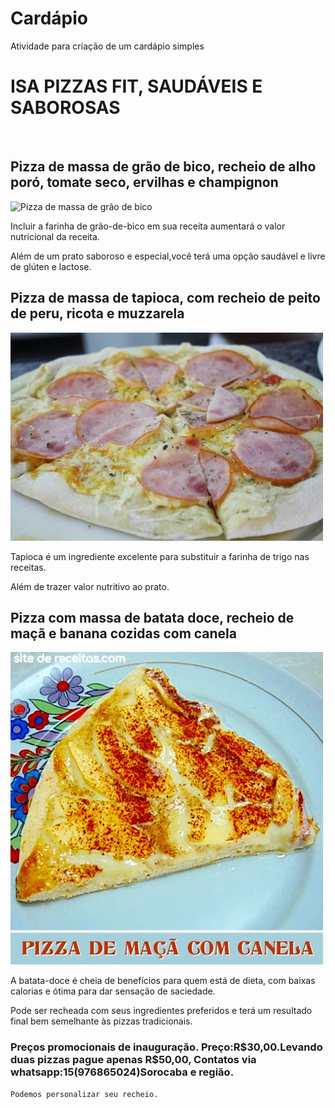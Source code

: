 # Cardápio
Atividade para criação de um cardápio simples


<h1>ISA PIZZAS FIT, SAUDÁVEIS E SABOROSAS</h1>
<br>
<h2>Pizza de massa de grão de bico, recheio de alho poró, tomate seco, ervilhas e champignon </h2>

<img src="pizza-de-alho-poró-6.jpg" alt="Pizza de massa de grão de bico">

 <p class="p3">Incluir a farinha de grão-de-bico em sua receita aumentará o valor nutricional da receita.</p>
 <p class="p3"> Além de um prato saboroso e especial,você terá uma opção saudável e livre de glúten e lactose.</p>
    
<h2> Pizza de massa de tapioca, com recheio de peito de peru, ricota e muzzarela</h2>
<img src="pizza-de-tapioca.jpg" alt="pizza de tapioca">

<p class="p3">Tapioca é um ingrediente excelente para substituir a farinha de trigo nas receitas.</p>
<p class="p3">Além de trazer valor nutritivo ao prato.</p>

<h2> Pizza com massa de batata doce, recheio de maçã e banana cozidas com canela</h2>
<img src="pizza-maca-canela.JPG" alt="pizza massa de batata doce">
<p class="p3"> A batata-doce é cheia de benefícios para quem está de dieta, com baixas calorias e ótima para  dar 
sensação de saciedade.</p>   
<p class="p3"> Pode ser recheada com seus ingredientes preferidos e terá um resultado final bem semelhante às pizzas tradicionais.</p>

<h3> Preços promocionais de inauguração. Preço:R$30,00.Levando duas pizzas pague apenas R$50,00,
    <b>Contatos via whatsapp:15(976865024)Sorocaba e região.</b></h3>
    
    Podemos personalizar seu recheio.    


